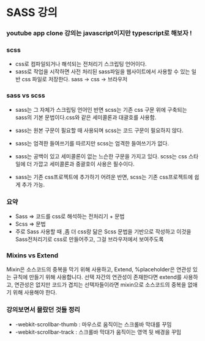 # SASS 강의

### youtube app clone 강의는 javascript이지만 typescript로 해보자 !

### scss

- css로 컴파일되거나 해석되는 전처리기 스크립팅 언어이다.
- sass로 작업을 시작하면 사전 처리된 sass파일을 웹사이트에서 사용할 수 있는 일반 css 파일로 저장한다.
  sass -> css -> 브라우저

### sass vs scss

- sass는 그 자체가 스크립팅 언어인 반면 scss는 기존 css 구문 위에 구축되는 sass의 기본 문법이다.css와 같은 세미콜론과 대괄호를 사용함.

- sass는 원본 구문이 필요할 때 사용되며 scss는 코드 구문이 필요하지 않다.

- sass는 엄격한 들여쓰기를 따르지만 scss는 엄격한 들여쓰기가 없다.

- sass는 공백이 있고 세미콜론이 없는 느슨한 구문을 가지고 있다. scss는 css 스타일에 더 가깝고 세미콜론과 중괄호이 사용은 필수이다.

- sass는 기존 css프로젝트에 추가하기 어려운 반면, scss는 기존 css프로젝트에 쉽게 추가 가능.

### 요약

- Sass => 코드를 css로 해석하는 전처리기 + 문법
- Scss => 문법
- 주로 Sass 사용할 때 ,좀 더 css랑 닮은 Scss 문법을 기반으로 작성하고 이것을 Sass전처리기로 css로 만들어주고, 그걸 브라우저에서 보여주도록

### Mixins vs Extend

Mixin은 소스코드의 중복을 막기 위해 사용하고, Extend, %placeholder은 연관성 있는 규칙에 만들기 위해 사용합니다.
선택 자간의 연관성이 존재한다면 extend를 사용하고, 연관성은 없지만 코드가 겹치는 선택자들이라면 mixin으로 소스코드의 중복을 없애기 위해 사용해야 한다.

### 강의보면서 몰랐던 것들 정리

- -webkit-scrollbar-thumb : 마우스로 움직이는 스크롤바 막대를 꾸밈
- -webkit-scrollbar-track : 스크롤바 막대가 움직이는 영역 뒷 배경을 꾸밈
